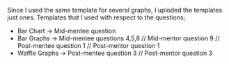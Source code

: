 Since I used the same template for several graphs, I uploded the templates just ones. Templates that I used with respect to the questions;

- Bar Chart     ->  Mid-mentee question 
- Bar Graphs    -> Mid-mentee questions 4,5,8 // Mid-mentor question 9 // Post-mentee question 1 // Post-mentor question 1
- Waffle Graphs -> Post-mentee question 3 // Post-mentor question 3
